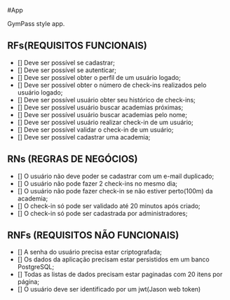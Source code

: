 #App

GymPass style app.

## RFs(REQUISITOS FUNCIONAIS)
- [] Deve ser possível se cadastrar;
- [] Deve ser possível se autenticar;
- [] Deve ser possível obter o perfil de um usuário logado;
- [] Deve ser possível obter o número de check-ins realizados pelo usuário logado;
- [] Deve ser possível usuário obter seu histórico de check-ins;
- [] Deve ser possível usuário buscar academias próximas;
- [] Deve ser possível usuário buscar academias pelo nome;
- [] Deve ser possível usuário realizar check-in  de um usuário;
- [] Deve ser possível validar o check-in de um usuário;
- [] Deve ser possível cadastrar uma academia;


## RNs (REGRAS DE NEGÓCIOS)
- [] O usuário não deve poder se cadastrar com um e-mail duplicado;
- [] O usuário não pode fazer  2 check-ins no mesmo dia;
- [] O usuário não pode fazer check-in se não estiver perto(100m) da academia;
- [] O check-in só pode ser validado até 20 minutos após criado;
- [] O check-in só pode ser cadastrada por administradores;

## RNFs (REQUISITOS NÃO FUNCIONAIS)
- [] A senha do usuário precisa estar criptografada;
- [] Os dados da aplicação precisam estar persistidos em um banco PostgreSQL;
- [] Todas as listas de dados precisam estar paginadas com 20 itens por página;
- [] O usuário deve ser identificado por um jwt(Jason web token)